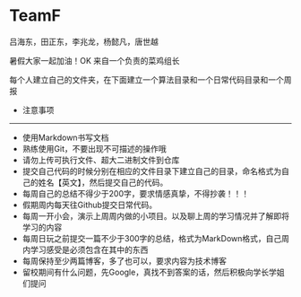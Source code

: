 # TeamF
吕海东，田正东，李兆龙，杨懿凡，唐世越

暑假大家一起加油！OK
来自一个负责的菜鸡组长

每个人建立自己的文件夹，在下面建立一个算法目录和一个日常代码目录和一个周报

- 注意事项
---
- 使用Markdown书写文档
- 熟练使用Git，不要出现不可描述的操作哦
- 请勿上传可执行文件、超大二进制文件到仓库
- 提交自己代码的时候分别在相应的文件目录下建立自己的目录，命名格式为自己的姓名【英文】，然后提交自己的代码。
- 每周自己的总结不得少于200字，要求情感真挚，不得抄袭！！！
- 假期周内每天往Github提交日常代码。
- 每周一开小会，演示上周周内做的小项目。以及聊上周的学习情况并了解即将学习的内容
- 每周日玩之前提交一篇不少于300字的总结，格式为MarkDown格式，自己周内学习感受是必须包含在其中的东西
- 每周保持至少两篇博客，多了也可以，要求内容为技术博客
- 留校期间有什么问题，先Google，真找不到答案的话，然后积极向学长学姐们提问
